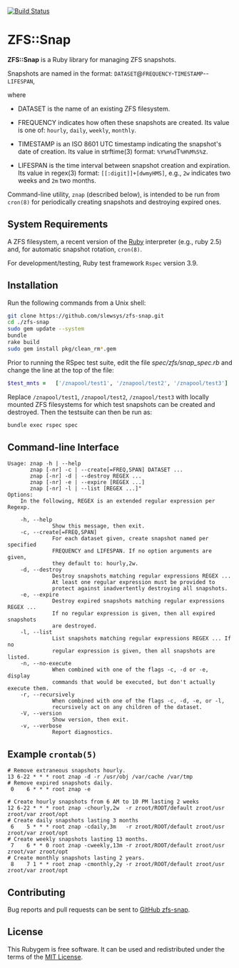 [![Build Status](https://travis-ci.com/slewsys/zfs-snap.svg?branch=master)](https://travis-ci.com/slewsys/zfs-snap)

# ZFS::Snap

__ZFS::Snap__ is a Ruby library for managing ZFS snapshots.

Snapshots are named in the format:  `DATASET`@`FREQUENCY`-`TIMESTAMP`--`LIFESPAN`,

where

* DATASET is the name of an existing ZFS filesystem.

* FREQUENCY indicates how often these snapshots are created. Its value
  is one of: `hourly`, `daily`, `weekly`, `monthly`.

* TIMESTAMP is an ISO 8601 UTC timestamp indicating the snapshot's
  date of creation. Its value in strftime(3) format: `%Y%m%d`T`%H%M%S%`z.

* LIFESPAN is the time interval between snapshot creation and
  expiration. Its value in regex(3) format: `[[:digit]]+[dwmyHMS]`,
  e.g., `2w` indicates two weeks and `2m` two months.

Command-line utility, `znap` (described below), is intended to be run
from `cron(8)` for periodically creating snapshots and destroying
expired ones.

## System Requirements

A ZFS filesystem, a recent version of the
[Ruby](https://www.ruby-lang.org/en/) interpreter (e.g., ruby 2.5)
and, for automatic snapshot rotation, `cron(8)`.

For development/testing, Ruby test framework `Rspec` version 3.9.

## Installation
Run the following commands from a Unix shell:

```bash
git clone https://github.com/slewsys/zfs-snap.git
cd ./zfs-snap
sudo gem update --system
bundle
rake build
sudo gem install pkg/clean_rm*.gem
```

Prior to running the RSpec test suite,
edit the file *spec/zfs/snap_spec.rb* and change the line at the top
of the file:

```ruby
$test_mnts =   ['/znapool/test1', '/znapool/test2', '/znapool/test3']
```

Replace `/znapool/test1`, `/znapool/test2`, `/znapool/test3` with
locally mounted ZFS filesystems for which test snapshots can be
created and destroyed. Then the testsuite can then be run as:

```bash
bundle exec rspec spec
```

## Command-line Interface

```
Usage: znap -h | --help
       znap [-nr] -c | --create[=FREQ,SPAN] DATASET ...
       znap [-nr] -d | --destroy REGEX ...
       znap [-nr] -e | --expire [REGEX ...]
       znap [-nr] -l | --list [REGEX ...]"
Options:
    In the following, REGEX is an extended regular expression per Regexp.

    -h, --help
              Show this message, then exit.
    -c, --create[=FREQ,SPAN]
              For each dataset given, create snapshot named per specified
              FREQUENCY and LIFESPAN. If no option arguments are given,
              they default to: hourly,2w.
    -d, --destroy
              Destroy snapshots matching regular expressions REGEX ...
              At least one regular expression must be provided to
              protect against inadvertently destroying all snapshots.
    -e, --expire
              Destroy expired snapshots matching regular expressions REGEX ...
              If no regular expression is given, then all expired snapshots
              are destroyed.
    -l, --list
              List snapshots matching regular expressions REGEX ... If no
              regular expression is given, then all snapshots are listed.
    -n, --no-execute
              When combined with one of the flags -c, -d or -e, display
              commands that would be executed, but don't actually execute them.
    -r, --recursively
              When combined with one of the flags -c, -d, -e, or -l,
              recursively act on any children of the dataset.
    -V, --version
              Show version, then exit.
    -v, --verbose
              Report diagnostics.
```

## Example `crontab(5)`

```
# Remove extraneous snapshots hourly.
13 6-22 * * * root znap -d -r /usr/obj /var/cache /var/tmp
# Remove expired snapshots daily.
 0    6 * * * root znap -e

# Create hourly snapshots from 6 AM to 10 PM lasting 2 weeks
12 6-22 * * * root znap -chourly,2w  -r zroot/ROOT/default zroot/usr zroot/var zroot/opt
# Create daily snapshots lasting 3 months
 6    5 * * * root znap -cdaily,3m   -r zroot/ROOT/default zroot/usr zroot/var zroot/opt
# Create weekly snapshots lasting 13 months.
 7    6 * * 0 root znap -cweekly,13m -r zroot/ROOT/default zroot/usr zroot/var zroot/opt
# Create monthly snapshots lasting 2 years.
 8    7 1 * * root znap -cmonthly,2y -r zroot/ROOT/default zroot/usr zroot/var zroot/opt
```

## Contributing

Bug reports and pull requests can be sent to
[GitHub zfs-snap](https://github.com/slewsys/zfs-snap).

## License

This Rubygem is free software. It can be used and redistributed under
the terms of the [MIT License](http://opensource.org/licenses/MIT).
